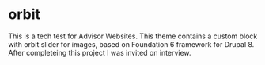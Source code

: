 # orbit
This is a tech test for Advisor Websites.
This theme contains a custom block with orbit slider for images, based on Foundation 6 framework for Drupal 8.
After completeing this project I was invited on interview.
